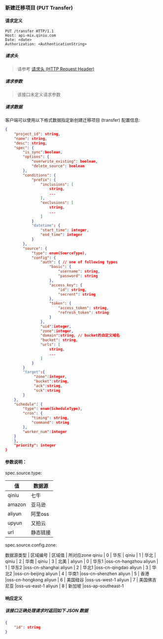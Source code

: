 ### 新建迁移项目 (PUT Transfer)

#### 请求定义

    PUT /transfer HTTP/1.1
    Host: api-mix.qiniu.com
    Date: <date>
    Authorization: <AuthenticationString>

##### 请求头

> 请参考 [请求头 (HTTP Request Header)](request.md)

##### 请求参数

> 该接口未定义请求参数

##### 请求数据

客户端可以使用以下格式数据指定新创建迁移项目 (transfer) 配置信息:

```json
{
    "project_id": string,
    "name": string,
    "desc": string,
    "spec": {
        "is_sync":boolean,
        "options": {
            "overwrite_existing": boolean,
            "delete_source": boolean
        },
        "conditions": {
            "prefix": {
                "inclusions": [
                    string,
                    ...
                ],
                "exclusions": [
                    string,
                    ...
                ]
            }
            "datetime": {
                "start_time": integer,
                "end_time": integer
            }
        },
        "source": {
            "type": enum(SourceType),
            "config": {
                "auth": { // one of following types
                    "basic": {
                        "username": string,
                        "password": string
                    },
                    "access_key": {
                        "id": string,
                        "secrent": string
                    },
                    "token": {
                        "access_token": string,
                        "refresh_token": string
                    }
                },
                "uid":integer,
                "zone":integer,
                "domain":string, // bucket的自定义域名
                "bucket": string,
                "urls": [
                    string,
                    ...
                ]
            }
        }
        "target":{
             "zone":integer,
             "bucket":string,
             "ack":string,
             "sck":string
        }
    },
    "schedule": {
        "type": enum(ScheduleType),
        "cron": {
            "timing": string,
            "command": string
        },
        "worker_num":integer
    }
    },
    "priority": integer
}
```

#### 参数说明：
spec.source.type:

值 | 数据源 
---- | ----
 qiniu  | 七牛
 amazon | 亚马逊
 aliyun | 阿里oss
 upyun  | 又拍云
 url    | 静态链接

spec.source.config.zone:

数据源类型 | 区域编号 | 区域值 | 所对应zone
qiniu    | 0       | 华东 |
qiniu    | 1       | 华北 |
qiniu    | 2       | 华南 | 
qiniu    | 3       | 北美 |
aliyun   | 0       | 华东1  |oss-cn-hangzhou
aliyun   | 1       |  华东2 |oss-cn-shanghai
aliyun   | 2       |  华北1 |oss-cn-qingdao
aliyun   | 3       |  华北2 |oss-cn-beijing
aliyun   | 4       |  华南1 |oss-cn-shenzhen
aliyun   | 5       |  香港 |oss-cn-hongkong
aliyun   | 6       |  美国硅谷 |oss-us-west-1
aliyun   | 7       |  美国佛吉尼亚 |oss-us-east-1
aliyun   | 8       |  新加坡 |oss-ap-southeast-1 


#### 响应定义

##### 该接口正确处理请求时返回如下 JSON 数据

```json
{
    "id": string
}
```
